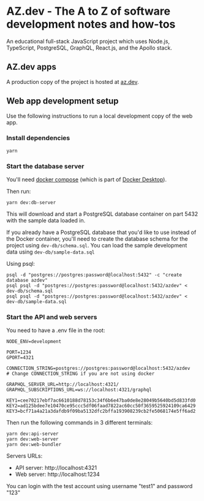 # AZ.dev - The A to Z of software development notes and how-tos

An educational full-stack JavaScript project which uses Node.js, TypeScript, PostgreSQL, GraphQL, React.js, and the Apollo stack.

## AZ.dev apps

A production copy of the project is hosted at [az.dev](https://az.dev).

## Web app development setup

Use the following instructions to run a local development copy of the web app.

### Install dependencies

```
yarn
```

### Start the database server

You'll need [docker compose](https://docs.docker.com/compose/) (which is part of [Docker Desktop](https://www.docker.com/products/docker-desktop)).

Then run:

```
yarn dev:db-server
```

This will download and start a PostgreSQL database container on part 5432 with the sample data loaded in.

If you already have a PostgreSQL database that you'd like to use instead of the Docker container, you'll need to create the database schema for the project using `dev-db/schema.sql`. You can load the sample development data using `dev-db/sample-data.sql`

Using psql:

```
psql -d "postgres://postgres:password@localhost:5432" -c "create database azdev"
psql psql -d "postgres://postgres:password@localhost:5432/azdev" < dev-db/schema.sql
psql psql -d "postgres://postgres:password@localhost:5432/azdev" < dev-db/sample-data.sql
```

### Start the API and web servers

You need to have a .env file in the root:

```
NODE_ENV=development

PORT=1234
GPORT=4321

CONNECTION_STRING=postgres://postgres:password@localhost:5432/azdev
# Change CONNECTION_STRING if you are not using docker

GRAPHQL_SERVER_URL=http://localhost:4321/
GRAPHQL_SUBSCRIPTIONS_URL=ws://localhost:4321/graphql

KEY1=cee70217ebf7ac6610188d78153c34f6b6e47ba0de8e28049b5640bd5d833fd0
KEY2=ad125bdee7e10470ce95ccc5df06faad7822ac60cc50f3659525924109ca6429
KEY3=bcf71a4a21a3dafdb9f09ba5132dfc2bffa193908239cb2fe5068174e5ff6ad2
```

Then run the following commands in 3 different terminals:

```
yarn dev:api-server
yarn dev:web-server
yarn dev:web-bundler
```

Servers URLs:

- API server: http://localhost:4321
- Web server: http://localhost:1234

You can login with the test account using username "test1" and password "123"
